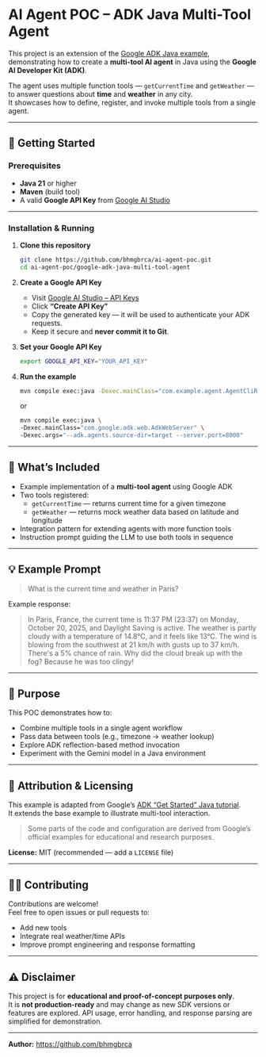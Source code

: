 # AI Agent POC – ADK Java Multi-Tool Agent

This project is an extension of the [Google ADK Java example](../google-adk-java), demonstrating how to create a **multi-tool AI agent** in Java using the **Google AI Developer Kit (ADK)**.

The agent uses multiple function tools — `getCurrentTime` and `getWeather` — to answer questions about **time** and **weather** in any city.  
It showcases how to define, register, and invoke multiple tools from a single agent.

---

## 🚀 Getting Started

### Prerequisites

- **Java 21** or higher
- **Maven** (build tool)
- A valid **Google API Key** from [Google AI Studio](https://aistudio.google.com/app/apikey)

---

### Installation & Running

1. **Clone this repository**

    ```bash
    git clone https://github.com/bhmgbrca/ai-agent-poc.git
    cd ai-agent-poc/google-adk-java-multi-tool-agent
    ```

2. **Create a Google API Key**

    - Visit [Google AI Studio – API Keys](https://aistudio.google.com/app/apikey)
    - Click **“Create API Key”**
    - Copy the generated key — it will be used to authenticate your ADK requests.
   - Keep it secure and **never commit it to Git**.
   
3. **Set your Google API Key**

    ```bash
    export GOOGLE_API_KEY="YOUR_API_KEY"
    ```

4. **Run the example**

    ```bash
    mvn compile exec:java -Dexec.mainClass="com.example.agent.AgentCliRunner"
    ```
   or

    ```bash
    mvn compile exec:java \
    -Dexec.mainClass="com.google.adk.web.AdkWebServer" \
    -Dexec.args="--adk.agents.source-dir=target --server.port=8000"
    ```

---

## 🧩 What’s Included

- Example implementation of a **multi-tool agent** using Google ADK
- Two tools registered:
    - `getCurrentTime` — returns current time for a given timezone
    - `getWeather` — returns mock weather data based on latitude and longitude
- Integration pattern for extending agents with more function tools
- Instruction prompt guiding the LLM to use both tools in sequence

---

## 💡 Example Prompt
>What is the current time and weather in Paris?

Example response:
>In Paris, France, the current time is 11:37 PM (23:37) on Monday, October 20, 2025, and Daylight Saving is active. 
>The weather is partly cloudy with a temperature of 14.8°C, and it feels like 13°C. 
>The wind is blowing from the southwest at 21 km/h with gusts up to 37 km/h. There's a 5% chance of rain. 
>Why did the cloud break up with the fog? Because he was too clingy!

---

## 🧭 Purpose

This POC demonstrates how to:

- Combine multiple tools in a single agent workflow
- Pass data between tools (e.g., timezone → weather lookup)
- Explore ADK reflection-based method invocation
- Experiment with the Gemini model in a Java environment

---

## 🧾 Attribution & Licensing

This example is adapted from Google’s [ADK “Get Started” Java tutorial](https://google.github.io/adk-docs/get-started/quickstart/).  
It extends the base example to illustrate multi-tool interaction.

> Some parts of the code and configuration are derived from Google’s official examples for educational and research purposes.


**License:** MIT (recommended — add a `LICENSE` file)

---

## 🙋‍♂️ Contributing

Contributions are welcome!  
Feel free to open issues or pull requests to:

- Add new tools
- Integrate real weather/time APIs
- Improve prompt engineering and response formatting

---

## ⚠️ Disclaimer

This project is for **educational and proof-of-concept purposes only**.  
It is **not production-ready** and may change as new SDK versions or features are explored.
API usage, error handling, and response parsing are simplified for demonstration.

---

**Author:** https://github.com/bhmgbrca

